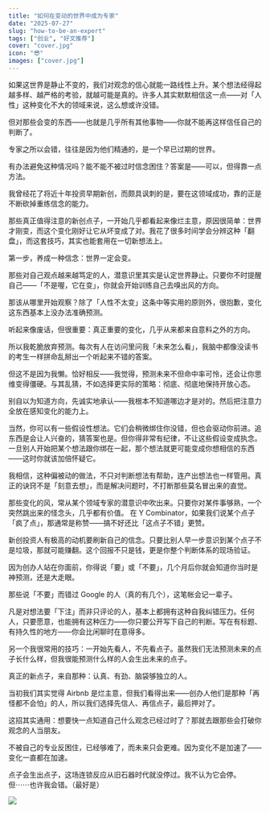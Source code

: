 ```yaml
---
title: "如何在变动的世界中成为专家"
date: "2025-07-27"
slug: "how-to-be-an-expert"
tags: ["创业", "好文推荐"]
cover: "cover.jpg"
icon: "😎"
images: ["cover.jpg"]
---
```

如果这世界是静止不变的，我们对观念的信心就能一路线性上升。某个想法经得起越多样、越严格的考验，就越可能是真的。许多人其实默默相信这一点——对「人性」这种变化不大的领域来说，这么想或许没错。



但对那些会变的东西——也就是几乎所有其他事物——你就不能再这样信任自己的判断了。



专家之所以会错，往往是因为他们精通的，是一个早已过期的世界。



有办法避免这种情况吗？能不能不被过时信念困住？答案是——可以，但得靠一点方法。



我曾经花了将近十年投资早期新创，而颇具讽刺的是，要在这领域成功，靠的正是不断砍掉重练信念的能力。



那些真正值得注意的新创点子，一开始几乎都看起来像烂主意，原因很简单：世界才刚变，而这个变化刚好让它从坏变成了对。我花了很多时间学会分辨这种「翻盘」，而这套技巧，其实也能套用在一切新想法上。



第一步，养成一种信念：世界一定会变。



那些对自己观点越来越笃定的人，潜意识里其实是认定世界静止。只要你不时提醒自己——「不是喔，它在变」，你就会开始训练自己去嗅出风的方向。



那该从哪里开始观察？除了「人性不太变」这条中等实用的原则外，很抱歉，变化这东西基本上没办法准确预测。



听起来像废话，但很重要：真正重要的变化，几乎从来都来自意料之外的方向。



所以我乾脆放弃预测。每次有人在访问里问我「未来怎么看」，我脑中都像没读书的考生一样拼命乱掰出一个听起来不错的答案。



但这不是因为我懒。恰好相反——我觉得，预测未来不但命中率可怜，还会让你思维变得僵硬。与其乱猜，不如选择更实际的策略：彻底、彻底地保持开放心态。



别自以为知道方向，先诚实地承认——我根本不知道哪边才是对的。然后把注意力全放在感知变化的能力上。



当然，你可以有一些假设性想法。它们会稍微绑住你没错，但也会驱动你前进。追东西是会让人兴奋的，猜答案也是。但你得非常有纪律，不让这些假设变成执念。
一旦别人开始把某个想法跟你绑在一起，那个想法就更可能变成你想相信的东西——这时你就该加倍怀疑它。



我相信，这种偏被动的做法，不只对判断想法有帮助，连产出想法也一样管用。真正的诀窍不是「刻意去想」，而是解决问题时，不打断那些莫名冒出来的直觉。



那些变化的风，常从某个领域专家的潜意识中吹出来。只要你对某件事够熟，一个突然跳出来的怪念头，几乎都有价值。
在 Y Combinator，如果我们说某个点子「疯了点」，那通常是称赞——搞不好还比「这点子不错」更赞。



新创投资人有极高的动机要刷新自己的信念。只要比别人早一步意识到某个点子不是垃圾，那就可能赚翻。这个回报不只是钱，更是你整个判断体系的现场验证。



因为创办人站在你面前，你得说「要」或「不要」，几个月后你就会知道你当时是神预测，还是大走眼。



那些说「不要」而错过 Google 的人（真的有几个），这笔帐会记一辈子。



凡是对想法要「下注」而非只评论的人，基本上都拥有这种自我纠错压力。任何人，只要愿意，也能拥有这种压力——你只要公开写下自己的判断。写在有标题、有持久性的地方——你会比闲聊时在意得多。



另一个我很常用的技巧：一开始先看人，不先看点子。虽然我们无法预测未来的点子长什么样，但我很能预测什么样的人会生出未来的点子。



真正的新点子，来自那种：认真、有劲、脑袋够独立的人。



当初我们其实觉得 Airbnb 是烂主意，但我们看得出来——创办人他们是那种「再怪都不会怕」的人，所以我们选择先信人、再信点子，最后押对了。



这招其实通用：想要快一点知道自己什么观念已经过时了？那就去跟那些会打破你观念的人当朋友。



不被自己的专业反困住，已经够难了，而未来只会更难。因为变化不是加速了——变化一直都在加速。



点子会生出点子，这场连锁反应从旧石器时代就没停过。我不认为它会停。
但⋯⋯也许我会错。（最好是）




![](https://prod-files-secure.s3.us-west-2.amazonaws.com/112d0858-5090-4d34-a606-b75eb8d65fd2/46476355-9cf3-4e99-9b7a-3531bc426380/1000202064.png?X-Amz-Algorithm=AWS4-HMAC-SHA256&X-Amz-Content-Sha256=UNSIGNED-PAYLOAD&X-Amz-Credential=ASIAZI2LB4663LWWDZBJ%2F20251025%2Fus-west-2%2Fs3%2Faws4_request&X-Amz-Date=20251025T223101Z&X-Amz-Expires=3600&X-Amz-Security-Token=IQoJb3JpZ2luX2VjEMH%2F%2F%2F%2F%2F%2F%2F%2F%2F%2FwEaCXVzLXdlc3QtMiJHMEUCIQCBwMl2h44Cf99TKhDnTUWSjJRhhLzwU3JiVJdftILoYgIgeagDLMFuemeEcl4znfs73GMRjd5WknZmC%2FZzkFIPwPQq%2FwMIehAAGgw2Mzc0MjMxODM4MDUiDHT09YX321F1mQ%2F%2BsCrcA0CHY5LrkoBFTtvFlS8q1sNo%2BGXm%2BYfCZrdO8iBQ6yXbBJlHcUUt37tdPhXQuuESUkqEGl6E4l9SMwd1KbllADkkOEqB9t5cIjgN5o%2BZG5MJerKTt4veIMOPIOG%2B2Fi2lEAK9YMru89NsIOpbG1PLsKpDFLYG1V5Ny3p4npltrZXpYs8gzU2%2B7M%2B5MnLobiwAoFR%2FEtXf02kimjXKgOt3200ZCR19x6ebG0M5fWlQvClaZ7hHT05FRplnliwwhIZjq5vFP3DoJHUXWFxqdMQ2vXO1vDomaWDtPRRtSeHbeIiwp5I0avpIQEC%2BXHOHOPXVqsXBVCHtH6gK0yEC%2FdTmVF5d4Ljm%2F3t6Fn54nsubne4YpPtIy2EyXLMsdwhFjjO%2F6Zi2bU7YupLCG7SpONGlxiHhI91j0q%2BSda5t9n%2B6cN6NQicco7z%2F1KogrS0Z6kh9HVBcQsdXBDxoS2a905%2Fjx8WuSxkiSuG5%2BQAabDqWOhWyin%2F8hUYinhzxxTYqnVohcZ3t5mgdDfPAquXJH8LxXRRP2fhCexhlCIpXzh%2Bl%2F819t4JXU0d7zE2%2FCazOHOkaj7txsw4gopQwoGGquJVd0OfL5wyXLRIL6TF8C1t7CSYL8uep8DtntL6Rd3SMNn988cGOqUBmhUh4x2ekpHohX7F3r913M%2BTRk4y42IprPzr5hsf8Yvt0%2FEZPj85pF6NRUMP2PXnJ95%2F%2FxeAPFaVI4dLKA%2Basgnm7padk8WB7Zlfl%2FIUlPHSl7c8vQ4ZVqZO0lncQEfFzHUf3GNoF%2FxTgJQiduxMZsDzj%2FB93JQxtCgDw8ZCCd5sHQJ9VDLHbZahBNfCSFyQhs8dofnEHZeNnCgb88MG8uRlvfQP&X-Amz-Signature=73a197240dbd392e24a6cf4af92278c257360383faaa3a3c550ce68b906c5efd&X-Amz-SignedHeaders=host&x-amz-checksum-mode=ENABLED&x-id=GetObject)


